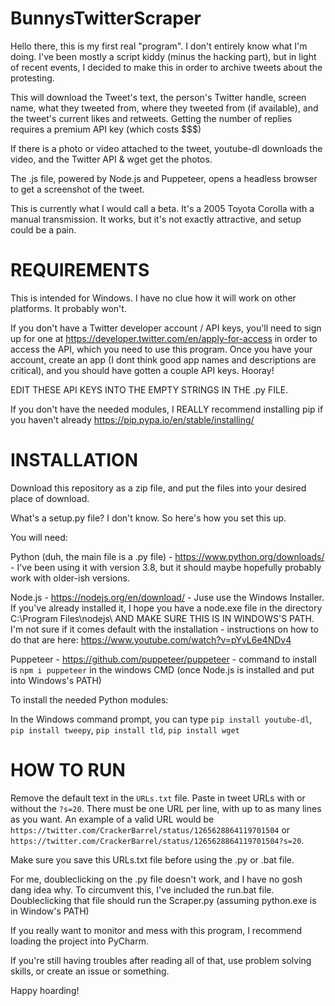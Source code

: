 # BunnysTwitterScraper

Hello there, this is my first real "program". I don't entirely know what I'm doing. I've been mostly a script kiddy (minus the hacking part), but in light of recent events, I decided to make this in order to archive tweets about the protesting.


This will download the Tweet's text, the person's Twitter handle, screen name, what they tweeted from, where they tweeted from (if available), and the tweet's current likes and retweets. Getting the number of replies requires a premium API key (which costs $$$)

If there is a photo or video attached to the tweet, youtube-dl downloads the video, and the Twitter API & wget get the photos.

The .js file, powered by Node.js and Puppeteer, opens a headless browser to get a screenshot of the tweet.

This is currently what I would call a beta. It's a 2005 Toyota Corolla with a manual transmission.
It works, but it's not exactly attractive, and setup could be a pain.


# REQUIREMENTS
This is intended for Windows. I have no clue how it will work on other platforms. It probably won't.

If you don't have a Twitter developer account / API keys, you'll need to sign up for one at https://developer.twitter.com/en/apply-for-access in order to access the API, which you need to use this program. Once you have your account, create an app (I dont think good app names and descriptions are critical), and you should have gotten a couple API keys. Hooray! 

EDIT THESE API KEYS INTO THE EMPTY STRINGS IN THE .py FILE.

If you don't have the needed modules, I REALLY recommend installing pip if you haven't already https://pip.pypa.io/en/stable/installing/



# INSTALLATION
Download this repository as a zip file, and put the files into your desired place of download.

What's a setup.py file? I don't know. So here's how you set this up.

You will need:

Python (duh, the main file is a .py file) - https://www.python.org/downloads/ - I've been using it with version 3.8, but it should maybe hopefully probably work with older-ish versions.

Node.js - https://nodejs.org/en/download/  - Juse use the Windows Installer. If you've already installed it, I hope you have a node.exe file in the directory C:\Program Files\nodejs\ AND MAKE SURE THIS IS IN WINDOWS'S PATH. I'm not sure if it comes default with the installation - instructions on how to do that are here: https://www.youtube.com/watch?v=pYvL6e4NDv4


Puppeteer - https://github.com/puppeteer/puppeteer - command to install is `npm i puppeteer` in the windows CMD (once Node.js is installed and put into Windows's PATH)


To install the needed Python modules:

In the Windows command prompt, you can type `pip install youtube-dl`, `pip install tweepy`, `pip install tld`, `pip install wget`


# HOW TO RUN
Remove the default text in the `URLs.txt` file. Paste in tweet URLs with or without the `?s=20`. There must be one URL per line, with up to as many lines as you want. An example of a valid URL would be `https://twitter.com/CrackerBarrel/status/1265628864119701504` or `https://twitter.com/CrackerBarrel/status/1265628864119701504?s=20`.

Make sure you save this URLs.txt file before using the .py or .bat file.

For me, doubleclicking on the .py file doesn't work, and I have no gosh dang idea why. To circumvent this, I've included the run.bat file. Doubleclicking that file should run the Scraper.py (assuming python.exe is in Window's PATH)

If you really want to monitor and mess with this program, I recommend loading the project into PyCharm.


If you're still having troubles after reading all of that, use problem solving skills, or create an issue or something.

Happy hoarding!
